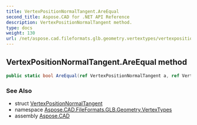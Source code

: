 ```yaml
---
title: VertexPositionNormalTangent.AreEqual
second_title: Aspose.CAD for .NET API Reference
description: VertexPositionNormalTangent method. 
type: docs
weight: 130
url: /net/aspose.cad.fileformats.glb.geometry.vertextypes/vertexpositionnormaltangent/areequal/
---
```

## VertexPositionNormalTangent.AreEqual method

```csharp
public static bool AreEqual(ref VertexPositionNormalTangent a, ref VertexPositionNormalTangent b)
```

### See Also

* struct [VertexPositionNormalTangent](../)
* namespace [Aspose.CAD.FileFormats.GLB.Geometry.VertexTypes](../../vertexpositionnormaltangent/)
* assembly [Aspose.CAD](../../../)


